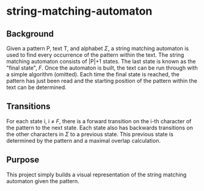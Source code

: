 # string-matching-automaton
## Background
Given a pattern P, text T, and alphabet $\Sigma$, a string matching automaton is used to find every occurrence of the pattern within the text. The string matching automaton consists of |P|+1 states. The last state is known as the "final state", *F*. Once the automaton is built, the text can be run through with a simple algorithm (omitted). Each time the final state is reached, the pattern has just been read and the starting position of the pattern within the text can be determined. 

## Transitions
For each state i, i $\neq$ *F*, there is a forward transition on the i-th character of the pattern to the next state. Each state also has backwards transitions on the other characters in $\Sigma$ to a previous state. This previous state is determined by the pattern and a maximal overlap calculation. 

## Purpose
This project simply builds a visual representation of the string matching automaton given the pattern.  
